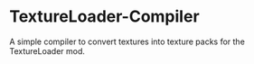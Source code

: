 # TextureLoader-Compiler
A simple compiler to convert textures into texture packs for the TextureLoader mod. 
